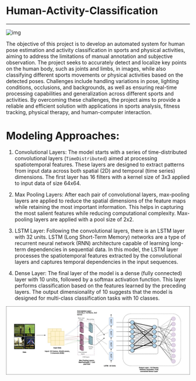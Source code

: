 # Human-Activity-Classification
-------------------------
![img](https://galliot.us/wp-content/uploads/2022/10/AI-powered-Fitness-Apps.jpg)


The objective of this project is to develop an automated system for human pose estimation and activity classification in sports and physical activities, aiming to address the limitations of manual annotation and subjective observation. The project seeks to accurately detect and localize key points on the human body, such as joints and limbs, in images, while also classifying different sports movements or physical activities based on the detected poses. Challenges include handling variations in pose, lighting conditions, occlusions, and backgrounds, as well as ensuring real-time processing capabilities and generalization across different sports and activities. By overcoming these challenges, the project aims to provide a reliable and efficient solution with applications in sports analysis, fitness tracking, physical therapy, and human-computer interaction.




# Modeling Approaches:

1. Convolutional Layers: The model starts with a series of time-distributed convolutional layers (`TimeDistributed`) aimed at processing spatiotemporal features. These layers are designed to extract patterns from input data across both spatial (2D) and temporal (time series) dimensions. The first layer has 16 filters with a kernel size of 3x3 applied to input data of size 64x64.

2. Max Pooling Layers: After each pair of convolutional layers, max-pooling layers are applied to reduce the spatial dimensions of the feature maps while retaining the most important information. This helps in capturing the most salient features while reducing computational complexity. Max-pooling layers are applied with a pool size of 2x2.

3. LSTM Layer: Following the convolutional layers, there is an LSTM layer with 32 units. LSTM (Long Short-Term Memory) networks are a type of recurrent neural network (RNN) architecture capable of learning long-term dependencies in sequential data. In this model, the LSTM layer processes the spatiotemporal features extracted by the convolutional layers and captures temporal dependencies in the input sequences.

4. Dense Layer: The final layer of the model is a dense (fully connected) layer with 10 units, followed by a softmax activation function. This layer performs classification based on the features learned by the preceding layers. The output dimensionality of 10 suggests that the model is designed for multi-class classification tasks with 10 classes.

![img](Model-Architecture.jpg)
